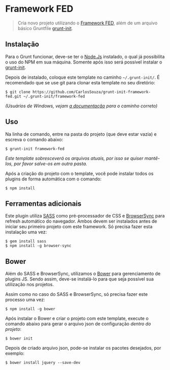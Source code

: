 # Framework FED

> Cria novo projeto utilizando o [Framework FED][framework-fed], além de um arquivo básico Gruntfile [grunt-init][].

[nodejs]: http://nodejs.org/
[grunt-init]: http://gruntjs.com/project-scaffolding
[framework-fed]: https://github.com/CarlosSouza/framework-fed
[sass]: http://sass-lang.com/install/
[browsersync]: http://browsersync.io/
[bower]: http://bower.io/

## Instalação

Para o Grunt funcionar, deve-se ter o [Node.Js][nodejs] instalado, o qual já possibilita o uso do NPM em sua máquina. Somente após isso será possível instalar o [grunt-init][].

Depois de instalado, coloque este template no caminho `~/.grunt-init/`. É recomendado que se use git para clonar esta template no seu diretório:

```
$ git clone https://github.com/CarlosSouza/grunt-init-framework-fed.git ~/.grunt-init/framework-fed
```

_(Usuários de Windows, vejam [a documentação][grunt-init] para o caminho correto)_

## Uso

Na linha de comando, entre na pasta do projeto (que deve estar vazia) e escreva o comando abaixo:

```
$ grunt-init framework-fed
```

_Este template sobresceverá os arquivos atuais, por isso se quiser mantê-los, por favor salve-os em outra pasta._

Após a criação do projeto com o template, você pode instalar todos os plugins de forma automática com o comando:

```
$ npm install
```

## Ferramentas adicionais

Este plugin utiliza [SASS][sass] como pré-processador de CSS e [BrowserSync][browsersync] para refresh automático do navegador. Ambos devem ser instalados antes de iniciar seu primeiro projeto com este framework. Só precisa fazer esta instalação uma vez:

```
$ gem install sass
$ npm install -g browser-sync
```


## Bower

Além do SASS e BrowserSync, utilizamos o [Bower][bower] para gerenciamento de plugins JS. Sendo assim, deve-se instalá-lo para que seja possível sua utilização nos projetos.

Assim como no caso do SASS e BrowserSync, só precisa fazer este processo uma vez:

```
$ npm install -g bower
```

Após instalar o Bower e criar o projeto com este template, execute o comando abaixo para gerar o arquivo json de configuração *dentro do projeto*:

```
$ bower init
```

Depois de criado arquivo json, pode-se instalar os pacotes desejados, por exemplo:

```
$ bower install jquery --save-dev
```